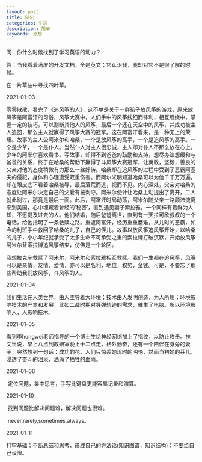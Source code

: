 ```yaml
---
layout: post
title: 随记
categories: 生活
description: 简单
keywords: 感想
---
```


<head>
    <script src="https://cdn.mathjax.org/mathjax/latest/MathJax.js?config=TeX-AMS-MML_HTMLorMML" type="text/javascript"></script>
    <script type="text/x-mathjax-config">
        MathJax.Hub.Config({
            tex2jax: {
            skipTags: ['script', 'noscript', 'style', 'textarea', 'pre'],
            inlineMath: [['$','$']]
            }
        });
    </script>
</head>

问：你什么时候找到了学习英语的动力？

答：当我看着满屏的开发文档，全是英文；它认识我，我却对它不是很了解的时候。

在一片草丛中寻找四叶草。

2021-01-03

​		零零散散，看完了《追风筝的人》，这不单是关于一群孩子放风筝的游戏，原来放风筝是阿富汗的习俗，风筝大赛中，人们手中的风筝线细而锋利，相互缠绕中，掌握一定的技巧，可以割断其他人的风筝，最后一个还在天空中的风筝，并成功被主人追回，那么主人就赢得了风筝大赛的冠军。这在阿富汗看来，是一种无上的荣耀。故事的主人公阿米尔和哈桑，一个是放风筝的高手，一个是追风筝的高手。一个是少爷，一个是仆人。当然仆人对主人很忠诚，主人却对仆人不那么放在心上。少年的阿米尔喜欢看书，写故事，却得不到爸爸的鼓励和支持，想尽办法想缓和与爸爸的关系，终于在哈桑的帮助下赢得了斗风筝大赛冠军，让勇敢，坚毅，善良的父亲对他的态度稍微有力那么一丝好转。哈桑却在追风筝的过程中受到了恶霸阿塞夫的侵犯，身体和心理遭受双重伤害。而阿尔米明知道哈桑可以为他千千万万遍，却在眼皮底下看着哈桑被辱，最后落荒而逃，视而不见。内心深处，父亲对哈桑的态度让阿米尔决定自己的父爱有被剥夺。阿米尔使计让哈桑主动提出了离开，二人就此别过，那竟是最后一面。此后，阿富汗时局动荡，阿米尔随父亲一路颠沛流离来到美国，心中埋藏着曾经的‘秘密’，直到遇见妻子索拉雅，一个同样有着鲜为人知，不愿提及过去的人。他们结婚，随后爸爸离世，直到有一天拉可欣叔叔的一个电话，给他指明了一条救赎之路。重返阿富汗，经历重重磨难，从儿时的恶霸，如今的利班手中救回了哈桑的儿子，自己的侄儿。故事以放风筝追风筝开始，以哈桑的儿子，小小年纪就承受了太多生命不可承受之重的索拉博打破沉默，开始放风筝阿米尔替索拉博追风筝结束，仿佛是一个轮回。

​	我想拉克辛救赎了阿米尔，阿米尔和索拉雅相互救赎。我们一生都在追风筝，风筝可以是亲情，友情，爱情，亦可以是名利，地位，权势，金钱。可是，不要忘了那些帮助我们放风筝，斗风筝的人。

2021-01-04

​		我们生活在人类世界，由人主导着大环境；技术由人发明创造，为人所用；环境影响技术的产生和发展，比如二战时期对导弹轨迹的需求，催生了电脑。所以环境影响人，人影响技术。

2021-01-05

​	看到李hongwei老师指导的一个博士生给神经网络加上了指纹，以防止攻击。推文里说，早上八点到教研室晚上十二点走，格外勤奋，还有一个陪伴在身旁的妻子，突然想到一句话：成功的花，人们只惊羡她现时的明艳，然而当初她的芽儿，浸透了奋斗的泪泉，洒满了牺牲的血雨。



2021-01-06

​       定位问题，集中思考，手写比键盘更能容易记录和演算。

2021-01-10

​	 找到问题比解决问题难，解决问题也很难。

​	 never,rarely,sometimes,always。

2021-01-11

​	打牢基础；不断总结和思考，形成自己的方法论(知识图谱，知识结构)；不要给自己设限。